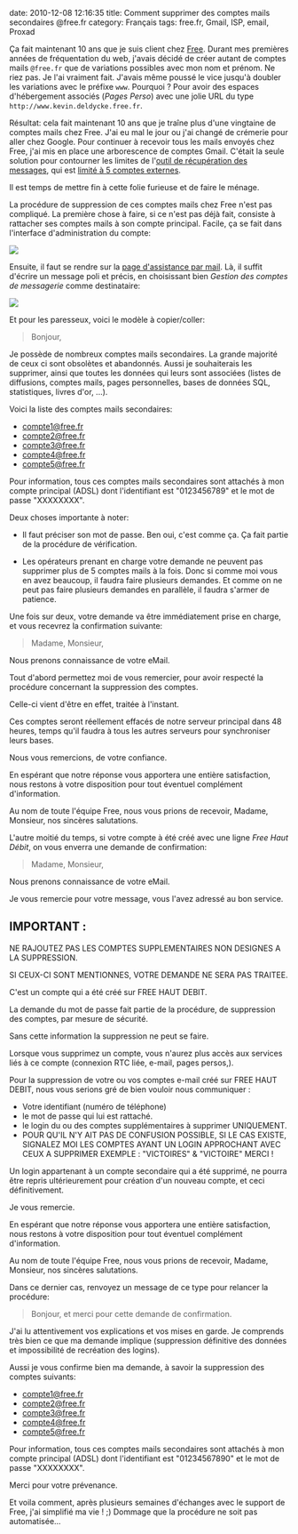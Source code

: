 date: 2010-12-08 12:16:35
title: Comment supprimer des comptes mails secondaires @free.fr
category: Français
tags: free.fr, Gmail, ISP, email, Proxad

Ça fait maintenant 10 ans que je suis client chez [Free](http://free.fr). Durant mes premières années de fréquentation du web, j'avais décidé de créer autant de comptes mails `@free.fr` que de variations possibles avec mon nom et prénom. Ne riez pas. Je l'ai vraiment fait. J'avais même poussé le vice jusqu'à doubler les variations avec le préfixe `www`. Pourquoi ? Pour avoir des espaces d'hébergement associés (_Pages Perso_) avec une jolie URL du type `http://www.kevin.deldycke.free.fr`.

Résultat: cela fait maintenant 10 ans que je traîne plus d'une vingtaine de comptes mails chez Free. J'ai eu mal le jour ou j'ai changé de crémerie pour aller chez Google. Pour continuer à recevoir tous les mails envoyés chez Free, j'ai mis en place une arborescence de comptes Gmail. C'était la seule solution pour contourner les limites de l'[outil de récupération des messages](http://mail.google.com/support/bin/answer.py?answer=21288), qui est [limité à 5 comptes externes](http://kb.mozillazine.org/Using_Gmail_with_Thunderbird_and_Mozilla_Suite#Mail_fetcher).

Il est temps de mettre fin à cette folie furieuse et de faire le ménage.

La procédure de suppression de ces comptes mails chez Free n'est pas compliqué. La première chose à faire, si ce n'est pas déjà fait, consiste à rattacher ses comptes mails à son compte principal. Facile, ça se fait dans l'interface d'administration du compte:

![](/static/uploads/2010/12/rattacher-compte-mail.png)

Ensuite, il faut se rendre sur la [page d'assistance par mail](http://www.free.fr/assistance/mail.html). Là, il suffit d'écrire un message poli et précis, en choisissant bien _Gestion des comptes de messagerie_ comme destinataire:

![](/static/uploads/2010/12/free-assistance-mail.png)

Et pour les paresseux, voici le modèle à copier/coller:

> Bonjour,

Je possède de nombreux comptes mails secondaires. La grande majorité de ceux ci sont obsolètes et abandonnés. Aussi je souhaiterais les supprimer, ainsi que toutes les données qui leurs sont associées (listes de diffusions, comptes mails, pages personnelles, bases de données SQL, statistiques, livres d'or, ...).

Voici la liste des comptes mails secondaires:
  * compte1@free.fr
  * compte2@free.fr
  * compte3@free.fr
  * compte4@free.fr
  * compte5@free.fr

Pour information, tous ces comptes mails secondaires sont attachés à mon compte principal (ADSL) dont l'identifiant est "0123456789" et le mot de passe "XXXXXXXX".

Deux choses importante à noter:

  * Il faut préciser son mot de passe. Ben oui, c'est comme ça. Ça fait partie de la procédure de vérification.

  * Les opérateurs prenant en charge votre demande ne peuvent pas supprimer plus de 5 comptes mails à la fois. Donc si comme moi vous en avez beaucoup, il faudra faire plusieurs demandes. Et comme on ne peut pas faire plusieurs demandes en parallèle, il faudra s'armer de patience.

Une fois sur deux, votre demande va être immédiatement prise en charge, et vous recevrez la confirmation suivante:

> Madame, Monsieur,

Nous prenons connaissance de votre eMail.

Tout d'abord permettez moi de vous remercier, pour avoir respecté la procédure concernant la suppression des comptes.

Celle-ci vient d'être en effet, traitée à l'instant.

Ces comptes seront réellement effacés de notre serveur principal dans 48 heures, temps qu'il faudra à tous les autres serveurs pour synchroniser leurs bases.

Nous vous remercions, de votre confiance.

En espérant que notre réponse vous apportera une entière satisfaction, nous restons à votre disposition pour tout éventuel complément d'information.

Au nom de toute l'équipe Free, nous vous prions de recevoir, Madame, Monsieur, nos sincères salutations.

L'autre moitié du temps, si votre compte à été créé avec une ligne _Free Haut Débit_, on vous enverra une demande de confirmation:

> Madame, Monsieur,

Nous prenons connaissance de votre eMail.

Je vous remercie pour votre message, vous l'avez adressé au bon service.

IMPORTANT :
----------

NE RAJOUTEZ PAS LES COMPTES SUPPLEMENTAIRES NON DESIGNES A LA SUPPRESSION.

SI CEUX-CI SONT MENTIONNES, VOTRE DEMANDE NE SERA PAS TRAITEE.

C'est un compte qui a été créé sur FREE HAUT DEBIT.

La demande du mot de passe fait partie de la procédure, de suppression des comptes, par mesure de sécurité.

Sans cette information la suppression ne peut se faire.

Lorsque vous supprimez un compte, vous n'aurez plus accès aux services liés à ce compte (connexion RTC liée, e-mail, pages persos,).

Pour la suppression de votre ou vos comptes e-mail créé sur FREE HAUT DEBIT, nous vous serions gré de bien vouloir nous communiquer :
- Votre identifiant (numéro de téléphone)
- le mot de passe qui lui est rattaché.
- le login du ou des comptes supplémentaires à supprimer UNIQUEMENT.
- POUR QU'IL N'Y AIT PAS DE CONFUSION POSSIBLE, SI LE CAS EXISTE, SIGNALEZ MOI LES COMPTES AYANT UN LOGIN APPROCHANT AVEC CEUX A SUPPRIMER EXEMPLE : "VICTOIRES" & "VICTOIRE" MERCI !

Un login appartenant à un compte secondaire qui a été supprimé, ne pourra être repris ultérieurement pour création d'un nouveau compte, et ceci définitivement.

Je vous remercie.

En espérant que notre réponse vous apportera une entière satisfaction, nous restons à votre disposition pour tout éventuel complément d'information.

Au nom de toute l'équipe Free, nous vous prions de recevoir, Madame, Monsieur, nos sincères salutations.

Dans ce dernier cas, renvoyez un message de ce type pour relancer la procédure:

> Bonjour, et merci pour cette demande de confirmation.

J'ai lu attentivement vos explications et vos mises en garde. Je comprends très bien ce que ma demande implique (suppression définitive des données et impossibilité de recréation des logins).

Aussi je vous confirme bien ma demande, à savoir la suppression des comptes suivants:
  * compte1@free.fr
  * compte2@free.fr
  * compte3@free.fr
  * compte4@free.fr
  * compte5@free.fr

Pour information, tous ces comptes mails secondaires sont attachés à mon compte principal (ADSL) dont l'identifiant est "01234567890" et le mot de passe "XXXXXXXX".

Merci pour votre prévenance.

Et voila comment, après plusieurs semaines d'échanges avec le support de Free, j'ai simplifié ma vie ! ;) Dommage que la procédure ne soit pas automatisée...
